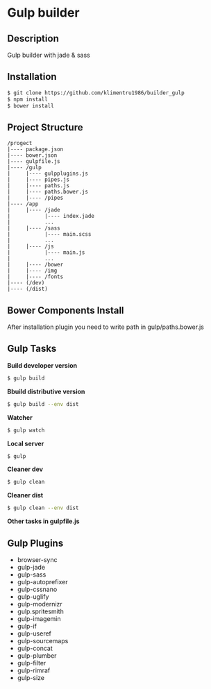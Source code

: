 # Gulp builder

## Description

Gulp builder with jade & sass

## Installation

```sh
$ git clone https://github.com/klimentru1986/builder_gulp
$ npm install
$ bower install
```

## Project Structure

```
/progect
|---- package.json
|---- bower.json
|---- gulpfile.js
|---- /gulp
|     |---- gulpplugins.js
|     |---- pipes.js
|     |---- paths.js
|     |---- paths.bower.js
|     |---- /pipes
|---- /app
|     |---- /jade
|           |---- index.jade
|           ...
|     |---- /sass
|           |---- main.scss
|           ...
|     |---- /js
|           |---- main.js
|           ...
|     |---- /bower
|     |---- /img
|     |---- /fonts
|---- (/dev)
|---- (/dist)
```

## Bower Components Install

After installation plugin you need to write path in gulp/paths.bower.js

## Gulp Tasks

 **Build developer version**

```sh
$ gulp build
```

**Bbuild distributive version**

```sh
$ gulp build --env dist
```

**Watcher**

```sh
$ gulp watch
```

**Local server**

```sh
$ gulp
```

**Cleaner dev**

```sh
$ gulp clean
```

**Cleaner dist**

```sh
$ gulp clean --env dist
```

**Other tasks in gulpfile.js**

## Gulp Plugins

* browser-sync
* gulp-jade
* gulp-sass
* gulp-autoprefixer
* gulp-cssnano
* gulp-uglify
* gulp-modernizr
* gulp.spritesmith
* gulp-imagemin
* gulp-if
* gulp-useref
* gulp-sourcemaps
* gulp-concat
* gulp-plumber
* gulp-filter
* gulp-rimraf
* gulp-size
